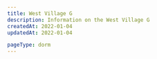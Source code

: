 ```yaml
---
title: West Village G
description: Information on the West Village G
createdAt: 2022-01-04
updatedAt: 2022-01-04

pageType: dorm
---
```

